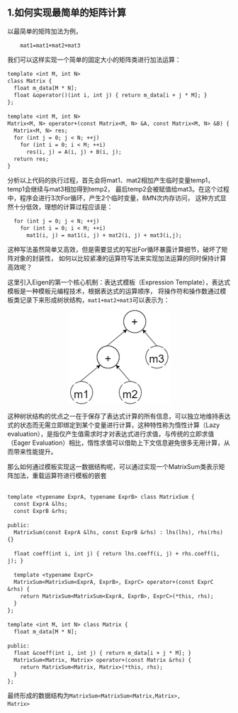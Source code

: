 ## 1.如何实现最简单的矩阵计算
以最简单的矩阵加法为例，  
```
    mat1=mat1+mat2+mat3
```
我们可以这样实现一个简单的固定大小的矩阵类进行加法运算：
```
template <int M, int N> 
class Matrix {
  float m_data[M * N];
  float &operator()(int i, int j) { return m_data[i + j * M]; }
};

template <int M, int N>
Matrix<M, N> operator+(const Matrix<M, N> &A, const Matrix<M, N> &B) {
  Matrix<M, N> res;
  for (int j = 0; j < N; ++j)
    for (int i = 0; i < M; ++i)
      res(i, j) = A(i, j) + B(i, j);
  return res;
}
```
分析以上代码的执行过程，首先会将mat1、mat2相加产生临时变量temp1，temp1会继续与mat3相加得到temp2，
最后temp2会被赋值给mat3。在这个过程中，程序会进行3次For循环，产生2个临时变量，8*M*N次内存访问，
这种方式显然十分低效，理想的计算过程应该是：
```
  for (int j = 0; j < N; ++j)
    for (int i = 0; i < M; ++i)
      mat1(i, j) = mat1(i, j) + mat2(i, j) + mat3(i,j);
```
这种写法虽然简单又高效，但是需要显式的写出For循环暴露计算细节，破坏了矩阵对象的封装性，
如何以比较紧凑的运算符写法来实现加法运算的同时保持计算高效呢？

这里引入Eigen的第一个核心机制：表达式模板（Expression Template），表达式模板是一种模板元编程技术，根据表达式的运算顺序，
将操作符和操作数通过模板类记录下来形成树状结构，`mat1+mat2+mat3`可以表示为：
<div align='center'><img src="./tree1.png" alt="表达式树" title="加法树"></div>
<p>这种树状结构的优点之一在于保存了表达式计算的所有信息，可以独立地维持表达式的状态而无需立即绑定到某个变量进行计算，这种特性称为惰性计算（Lazy evaluation），是指仅产生值需求时才对表达式进行求值，与传统的立即求值（Eager Evaluation）相比，惰性求值可以借助上下文信息避免很多无用计算，从而带来性能提升。</p>     
那么如何通过模板实现这一数据结构呢，可以通过实现一个MatrixSum类表示矩阵加法，重载运算符进行模板的嵌套

```

template <typename ExprA, typename ExprB> class MatrixSum {
  const ExprA &lhs;
  const ExprB &rhs;

public:
  MatrixSum(const ExprA &lhs, const ExprB &rhs) : lhs(lhs), rhs(rhs) {}

  float coeff(int i, int j) { return lhs.coeff(i, j) + rhs.coeff(i, j); }

  template <typename ExprC>
  MatrixSum<MatrixSum<ExprA, ExprB>, ExprC> operator+(const ExprC &rhs) {
    return MatrixSum<MatrixSum<ExprA, ExprB>, ExprC>(*this, rhs);
  }
};

template <int M, int N> class Matrix {
  float m_data[M * N];

public:
  float &coeff(int i, int j) { return m_data[i + j * M]; }
  MatrixSum<Matrix, Matrix> operator+(const Matrix &rhs) {
    return MatrixSum<Matrix, Matrix>(*this, rhs);
  }
};

```
最终形成的数据结构为<code>MatrixSum<MatrixSum<Matrix,Matrix>, Matrix></code>
    

